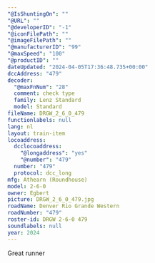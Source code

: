```yaml
---
"@IsShuntingOn": ""
"@URL": ""
"@developerID": "-1"
"@iconFilePath": ""
"@imageFilePath": ""
"@manufacturerID": "99"
"@maxSpeed": "100"
"@productID": ""
dateUpdated: "2024-04-05T17:36:48.735+00:00"
dccAddress: "479"
decoder:
  "@maxFnNum": "28"
  comment: check type
  family: Lenz Standard
  model: Standard
fileName: DRGW_2_6_0_479
functionlabels: null
lang: nl
layout: train-item
locoaddress:
  dcclocoaddress:
    "@longaddress": "yes"
    "@number": "479"
  number: "479"
  protocol: dcc_long
mfg: Athearn (Roundhouse)
model: 2-6-0
owner: Egbert
picture: DRGW_2_6_0_479.jpg
roadName: Denver Rio Grande Western
roadNumber: "479"
roster-id: DRGW 2-6-0 479
soundlabels: null
year: 2024
---
```


Great runner
